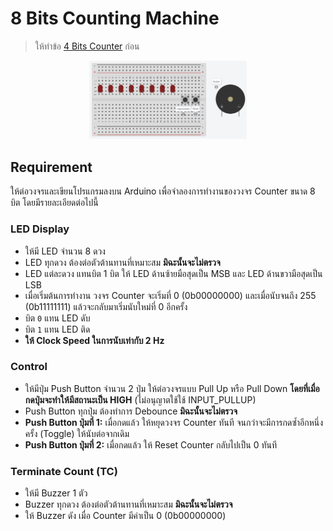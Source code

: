 # 8 Bits Counting Machine

> ให้ทำข้อ [4 Bits Counter](../03-4-bits-counter/) ก่อน

<p align="center">
  <img src="./assets/problem.png" width="50%">
</p>

## Requirement

ให้ต่อวงจรและเขียนโปรแกรมลงบน Arduino เพื่อจำลองการทำงานของวงจร Counter ขนาด 8 บิต โดยมีรายละเอียดต่อไปนี้

### LED Display

- ให้มี LED จำนวน 8 ดวง
- LED ทุกดวง ต้องต่อตัวต้านทานที่เหมาะสม **มิฉะนั้นจะไม่ตรวจ**
- LED แต่ละดวง แทนบิต 1 บิต ให้ LED ด้านซ้ายมือสุดเป็น MSB และ LED ด้านขวามือสุดเป็น LSB
- เมื่อเริ่มต้นการทำงาน วงจร Counter จะเริ่มที่ 0 (0b00000000) และเมื่อนับจนถึง 255 (0b11111111) แล้วจะกลับมาเริ่มนับใหม่ที่ 0 อีกครั้ง
- บิต `0` แทน LED ดับ
- บิต `1` แทน LED ติด
- **ให้ Clock Speed ในการนับเท่ากับ 2 Hz**

### Control  

- ให้มีปุ่ม Push Button จำนวน 2 ปุ่ม ให้ต่อวงจรแบบ Pull Up หรือ Pull Down **โดยที่เมื่อกดปุ่มจะทำให้มีสถานะเป็น HIGH** (ไม่อนุญาตใช้ใช้ INPUT_PULLUP)
- Push Button ทุกปุ่ม ต้องทำการ Debounce **มิฉะนั้นจะไม่ตรวจ**
- **Push Button ปุ่มที่ 1:** เมื่อกดแล้ว ให้หยุดวงจร Counter ทันที จนกว่าจะมีการกดซ้ำอีกหนึ่งครั้ง (Toggle) ให้นับต่อจากเดิม
- **Push Button ปุ่มที่ 2:** เมื่อกดแล้ว ให้ Reset Counter กลับไปเป็น 0 ทันที

### Terminate Count (TC)

- ให้มี Buzzer 1 ตัว
- Buzzer ทุกดวง ต้องต่อตัวต้านทานที่เหมาะสม **มิฉะนั้นจะไม่ตรวจ**
- ให้ Buzzer ดัง เมื่อ Counter มีค่าเป็น 0 (0b00000000)